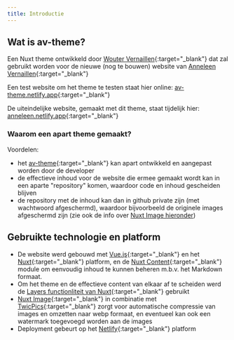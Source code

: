 ```yaml
---
title: Introductie
---
```

## Wat is av-theme?

Een Nuxt theme ontwikkeld door [Wouter Vernaillen](https://vernaillen.dev){:target="_blank"} dat zal gebruikt worden voor de nieuwe (nog te bouwen) website van [Anneleen Vernaillen](https://anneleenvernaillen.com){:target="_blank"}

Een test website om het theme te testen staat hier online: [av-theme.netlify.app](https://av-theme.netlify.app/){:target="_blank"}

De uiteindelijke website, gemaakt met dit theme, staat tijdelijk hier: [anneleen.netlify.app](https://anneleen.netlify.app/){:target="_blank"}

### Waarom een apart theme gemaakt?

Voordelen:

* het [av-theme](https://github.com/vernaillen/av-theme){:target="_blank"} kan apart ontwikkeld en aangepast worden door de developer
* de effectieve inhoud voor de website die ermee gemaakt wordt kan in een aparte "repository" komen, waardoor code en inhoud gescheiden blijven
* de repository met de inhoud kan dan in github private zijn (met wachtwoord afgeschermd), waardoor bijvoorbeeld de originele images afgeschermd zijn (zie ook de info over [Nuxt Image hieronder](#gebruikte-technologie-en-platform))

## Gebruikte technologie en platform

* De website werd gebouwd met [Vue.js](https://vuejs.org/){:target="_blank"} en het [Nuxt](https://nuxt.com){:target="_blank"} platform, en de [Nuxt Content](https://content.nuxtjs.org/){:target="_blank"}  module om eenvoudig inhoud te kunnen beheren m.b.v. het Markdown formaat.
* Om het theme en de effectieve content van elkaar af te scheiden werd de [Layers functionliteit van Nuxt](https://nuxt.com/docs/guide/going-further/layers){:target="_blank"} gebruikt
* [Nuxt Image](https://image.nuxtjs.org/){:target="_blank"} in combinatie met [TwicPics](https://www.twicpics.com/){:target="_blank"} zorgt voor automatische compressie van images en omzetten naar webp formaat, en eventueel kan ook een watermark toegevoegd worden aan de images
* Deployment gebeurt op het [Netlify](https://netlify.app/){:target="_blank"} platform
